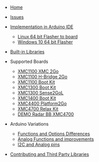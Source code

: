 * [Home](https://github.com/Infineon/XMC-for-Arduino/wiki)  
* [Issues](https://github.com/Infineon/XMC-for-Arduino/wiki/Issues)
* [Implementation in Arduino IDE](https://github.com/Infineon/XMC-for-Arduino/wiki/Implementation-in-Arduino-IDE)
  * [Linux 64 bit Flasher to board](https://github.com/Infineon/XMC-for-Arduino/wiki/Linux-64-bit-Flasher-to-board "Getting Segger and XMC-Flasher to work on 64 bit Linux")
  * [Windows 10 64 bit Flasher](https://github.com/Infineon/XMC-for-Arduino/wiki/Windows-10-64-bit-Flasher "Getting Segger and XMC-Flasher to work on 64 bit Windows 10")

* [Built-in Libraries](https://github.com/Infineon/XMC-for-Arduino/wiki/Built-in-Libraries)
* Supported Boards
  * [XMC1100 XMC 2Go](https://github.com/Infineon/XMC-for-Arduino/wiki/XMC-2Go)
  * [XMC1100 H-Bridge 2Go](https://github.com/Infineon/XMC-for-Arduino/wiki/XMC1100-H%E2%80%90Bridge-2Go)
  * [XMC1100 Boot Kit](https://github.com/Infineon/XMC-for-Arduino/wiki/XMC1100-Boot-Kit)
  * [XMC1300 Boot Kit](https://github.com/Infineon/XMC-for-Arduino/wiki/XMC1300-Boot-Kit)
  * [XMC1300 Sense2GoL](https://github.com/Infineon/XMC-for-Arduino/wiki/XMC1300-Sense2GoL)
  * [XMC1400 Boot Kit](https://github.com/Infineon/XMC-for-Arduino/wiki/XMC1400-Boot-Kit)
  * [XMC4400 Platform2Go](https://github.com/Infineon/XMC-for-Arduino/wiki/XMC4400-Platform2Go)
  * [XMC4700 Relax Kit](https://github.com/Infineon/XMC-for-Arduino/wiki/XMC4700-Relax-Kit)
  * [DEMO Radar BB XMC4700](https://github.com/Infineon/XMC-for-Arduino/wiki/DEMO-Radar-BB-XMC4700)
* Arduino Variations
    * [Functions and Options Differences](https://github.com/Infineon/XMC-for-Arduino/wiki/Functions-and-Options-Differences "Known differences between Arduino for AVR and XMC-for-Arduino")
    * [Analog Functions and improvements](https://github.com/Infineon/XMC-for-Arduino/wiki/Analog-Functions-and-Additions "Extra analog functonality over Arduino for AVR and XMC-for-Arduino")
    * [I2C and Analog pins](https://github.com/Infineon/XMC-for-Arduino/wiki/I2C-Analog-pins "I2C and analogue pin differences Arduino for AVR and XMC-for-Arduino")
* [Contributing and Third Party Libraries](https://github.com/Infineon/XMC-for-Arduino/wiki/Contributing-and-Third-Party-Libraries)

